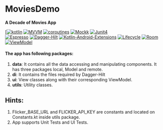 # MoviesDemo
**A Decade of Movies App**

[[![kotlin](https://img.shields.io/badge/Kotlin-1.4.xxx-brightgreen.svg)](https://kotlinlang.org/) [![MVVM ](https://img.shields.io/badge/Clean--Code-MVVM-brightgreen.svg)](https://github.com/googlesamples/android-architecture)    [![coroutines](https://img.shields.io/badge/coroutines-asynchronous-red.svg)](https://kotlinlang.org/docs/reference/coroutines-overview.html) [![Mockk](https://img.shields.io/badge/Mockk-testing-yellow.svg)](https://mockk.io/)      [![Junit4](https://img.shields.io/badge/Junit4-testing-yellowgreen.svg)](https://junit.org/junit5/)   
[![Espresso](https://img.shields.io/badge/Espresso-testing-lightgrey.svg)](https://developer.android.com/training/testing/espresso/) 
[![Dagger-Hilt](https://img.shields.io/badge/Hilt_Dagger-2.xx-orange.svg)](https://github.com/google/dagger/tree/master/java/dagger/hilt)  [![Kotlin-Android-Extensions ](https://img.shields.io/badge/Kotlin--Android--Extensions-plugin-red.svg)](https://kotlinlang.org/docs/tutorials/android-plugin.html) 
[![Lifecycle](https://img.shields.io/badge/Lifecycle-2.xx-orange.svg)](https://developer.android.com/training/testing/espresso/) 
[![Room](https://img.shields.io/badge/Room-2.xx-orange.svg)](https://developer.android.com/topic/libraries/architecture/room/) 
[![ViewModel](https://img.shields.io/badge/ViewModel-2.xx-orange.svg)](https://developer.android.com/topic/libraries/architecture/viewmodel/) 



#### The app has following packages:
1. **data**: It contains all the data accessing and manipulating components. It has three packages local, Model and remote.
2. **di**: It contains the files required by Dagger-Hilt
3. **ui**: View classes along with their corresponding ViewModel.
4. **utils**: Utility classes.


## Hints:
1. Flicker_BASE_URL and FLICKER_API_KEY are constants and located on Constants.kt inside utils package.
2. App supports Unit Tests and UI Tests.
